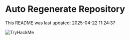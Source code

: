 # Auto Regenerate Repository

This README was last updated: 2025-04-22 11:24:37

 ![TryHackMe](https://tryhackme.com/badge/533634)